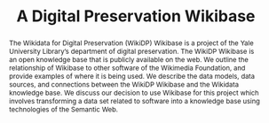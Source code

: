 ---
abstract: The Wikidata for Digital Preservation (WikiDP) Wikibase is a project of
  the Yale University Library’s department of digital preservation. The WikiDP Wikibase
  is an open knowledge base that is publicly available on the web. We outline the
  relationship of Wikibase to other software of the Wikimedia Foundation, and provide
  examples of where it is being used. We describe the data models, data sources, and
  connections between the WikiDP Wikibase and the Wikidata knowledge base. We discuss
  our decision to use Wikibase for this project which involves transforming a data
  set related to software into a knowledge base using technologies of the Semantic
  Web.<br />
creators:
- Katherine Thornton
- Kenneth Seals-Nutt
date: null
document_url: https://osf.io/download/pjgz2/
grand_parent: iPRES
institutions:
- Yale University
keywords:
- wikibase,<br />wikidata,<br />software metadata,<br />
landing_page_url: https://osf.io/xkw89/
language: eng
layout: publication
license: CC-BY 4.0 International
notes_url: null
parent: iPRES 2022
publication_type: long paper
size: null
slides_url: https://osf.io/download/8v24u/
source_name: iPRES:osf:xkw89
stream_url: https://youtu.be/Xx6-Z4EDxEk
title: A Digital Preservation Wikibase
year: 2022
---